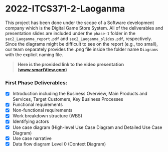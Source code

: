 # 2022-ITCS371-2-Laoganma

This project has been done under the scope of a Software development company which is the Digital Game Store System. All of the deliverables and presentation slides are included under the ```phase-1``` folder in the ```sec2_Laoganma_report.pdf``` and ```sec2_Laoganma_slides.pdf```, respectively. Since the diagrams might be difficult to see on the report (e.g., too small), our team separately provides the .png file inside the folder name ```Diagrams``` with the explicit naming file.

> **Here is the provided link to the video presentation (www.smartView.com)**

### First Phase Deliverables:
- [X] Introduction including the Business Overview, Main Products and Services, Target Customers, Key Business Processes
- [X] Functional requirements
- [X] Non-functional requirements
- [X] Work breakdown structure (WBS)
- [X] Identifying actors
- [X] Use case diagram (High-level Use Case Diagram and Detailed Use Case Diagram)
- [X] Use case narrative
- [X] Data flow diagram Level 0 (Context Diagram)
